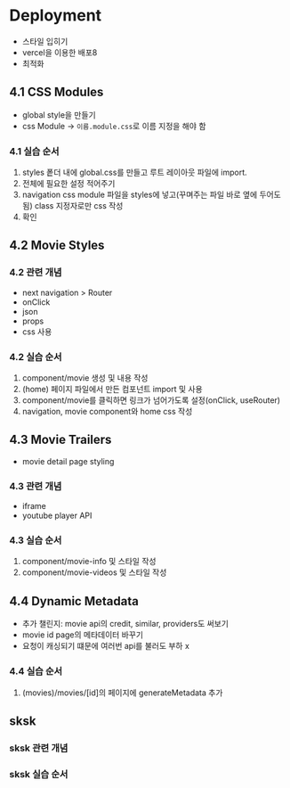 # Deployment

- 스타일 입히기
- vercel을 이용한 배포8
- 최적화

## 4.1 CSS Modules

- global style을 만들기
- css Module -> `이름.module.css`로 이름 지정을 해야 함

### 4.1 실습 순서

1. styles 퐅더 내에 global.css를 만들고 루트 레이아웃 파일에 import.
2. 전체에 필요한 설정 적어주기
3. navigation css module 파일을 styles에 넣고(꾸며주는 파일 바로 옆에 두어도 됨) class 지정자로만 css 작성
4. 확인

## 4.2 Movie Styles

### 4.2 관련 개념

- next navigation > Router
- onClick
- json
- props
- css 사용

### 4.2 실습 순서

1. component/movie 생성 및 내용 작성
2. (home) 페이지 파일에서 만든 컴포넌트 import 및 사용
3. component/movie를 클릭하면 링크가 넘어가도록 설정(onClick, useRouter)
4. navigation, movie component와 home css 작성

## 4.3 Movie Trailers

- movie detail page styling

### 4.3 관련 개념

- iframe
- youtube player API

### 4.3 실습 순서

1. component/movie-info 및 스타일 작성
2. component/movie-videos 및 스타일 작성

## 4.4 Dynamic Metadata

- 추가 챌린지: movie api의 credit, similar, providers도 써보기
- movie id page의 메타데이터 바꾸기
- 요청이 캐싱되기 떄문에 여러번 api를 불러도 부하 x

### 4.4 실습 순서

1. (movies)/movies/[id]의 페이지에 generateMetadata 추가

## sksk

### sksk 관련 개념

### sksk 실습 순서
